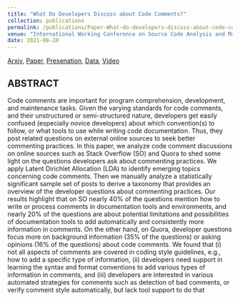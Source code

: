 ```yaml
---
title: "What Do Developers Discuss about Code Comments?"
collection: publications
permalink: /publications/Paper-What-do-developers-discuss-about-code-comments
venue: "International Working Conference on Source Code Analysis and Manipulation (SCAM), 2021"
date: 2021-08-20
---
```


[Arxiv](https://poojaruhal.github.io/files/Paper-arxiv-What-do-developers-discuss-about-code-comments.pdf),
[Paper](https://poojaruhal.github.io/files/Paper-What-do-developers-discuss-about-code-comments.pdf),
[Presenation](https://poojaruhal.github.io/files/Slides-What-do-developers-discuss-about-code-comments.pdf),
[Data](https://doi.org/10.5281/zenodo.5044270),
[Video](https://youtu.be/EUQINZ38ziU)

## ABSTRACT
Code comments are important for program comprehension, development, and maintenance tasks. Given the varying
standards for code comments, and their unstructured or semi-structured nature, developers get easily confused (especially
novice developers) about which convention(s) to follow, or what
tools to use while writing code documentation. Thus, they post
related questions on external online sources to seek better
commenting practices. In this paper, we analyze code comment
discussions on online sources such as Stack Overflow (SO) and
Quora to shed some light on the questions developers ask about
commenting practices. We apply Latent Dirichlet Allocation
(LDA) to identify emerging topics concerning code comments.
Then we manually analyze a statistically significant sample set
of posts to derive a taxonomy that provides an overview of the
developer questions about commenting practices.
Our results highlight that on SO nearly 40% of the questions
mention how to write or process comments in documentation
tools and environments, and nearly 20% of the questions are
about potential limitations and possibilities of documentation
tools to add automatically and consistently more information
in comments. On the other hand, on Quora, developer questions
focus more on background information (35% of the questions)
or asking opinions (16% of the questions) about code comments.
We found that (i) not all aspects of comments are covered
in coding style guidelines, e.g., how to add a specific type of
information, (ii) developers need support in learning the syntax
and format conventions to add various types of information
in comments, and (iii) developers are interested in various
automated strategies for comments such as detection of bad
comments, or verify comment style automatically, but lack tool
support to do that